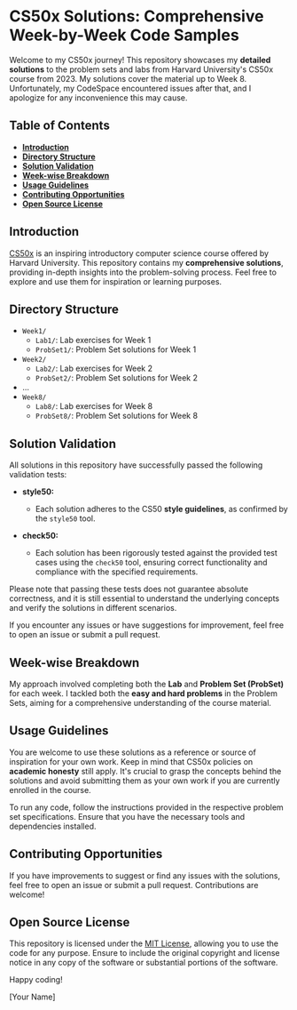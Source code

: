 # **CS50x Solutions: Comprehensive Week-by-Week Code Samples**

Welcome to my CS50x journey! This repository showcases my **detailed solutions** to the problem sets and labs from Harvard University's CS50x course from 2023. My solutions cover the material up to Week 8. Unfortunately, my CodeSpace encountered issues after that, and I apologize for any inconvenience this may cause.

## **Table of Contents**

- [**Introduction**](#introduction)
- [**Directory Structure**](#directory-structure)
- [**Solution Validation**](#solution-validation)
- [**Week-wise Breakdown**](#week-wise-breakdown)
- [**Usage Guidelines**](#usage)
- [**Contributing Opportunities**](#contributing)
- [**Open Source License**](#license)

## **Introduction**

[CS50x](https://cs50.harvard.edu/x/2022/) is an inspiring introductory computer science course offered by Harvard University. This repository contains my **comprehensive solutions**, providing in-depth insights into the problem-solving process. Feel free to explore and use them for inspiration or learning purposes.

## **Directory Structure**

- `Week1/`
  - `Lab1/`: Lab exercises for Week 1
  - `ProbSet1/`: Problem Set solutions for Week 1
- `Week2/`
  - `Lab2/`: Lab exercises for Week 2
  - `ProbSet2/`: Problem Set solutions for Week 2
- ...
- `Week8/`
  - `Lab8/`: Lab exercises for Week 8
  - `ProbSet8/`: Problem Set solutions for Week 8

## **Solution Validation**

All solutions in this repository have successfully passed the following validation tests:

- **style50:**
  - Each solution adheres to the CS50 **style guidelines**, as confirmed by the `style50` tool.

- **check50:**
  - Each solution has been rigorously tested against the provided test cases using the `check50` tool, ensuring correct functionality and compliance with the specified requirements.

Please note that passing these tests does not guarantee absolute correctness, and it is still essential to understand the underlying concepts and verify the solutions in different scenarios.

If you encounter any issues or have suggestions for improvement, feel free to open an issue or submit a pull request.

## **Week-wise Breakdown**

My approach involved completing both the **Lab** and **Problem Set (ProbSet)** for each week. I tackled both the **easy and hard problems** in the Problem Sets, aiming for a comprehensive understanding of the course material.

## **Usage Guidelines**

You are welcome to use these solutions as a reference or source of inspiration for your own work. Keep in mind that CS50x policies on **academic honesty** still apply. It's crucial to grasp the concepts behind the solutions and avoid submitting them as your own work if you are currently enrolled in the course.

To run any code, follow the instructions provided in the respective problem set specifications. Ensure that you have the necessary tools and dependencies installed.

## **Contributing Opportunities**

If you have improvements to suggest or find any issues with the solutions, feel free to open an issue or submit a pull request. Contributions are welcome!

## **Open Source License**

This repository is licensed under the [MIT License](LICENSE), allowing you to use the code for any purpose. Ensure to include the original copyright and license notice in any copy of the software or substantial portions of the software.

Happy coding!

[Your Name]
